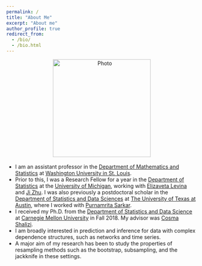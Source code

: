 ```yaml
---
permalink: /
title: "About Me"
excerpt: "About me"
author_profile: true
redirect_from: 
  - /bio/
  - /bio.html
---
```

<p align="center">
 <img src="https://rslunde.github.io/files/my_photo.jpg?raw=true" alt="Photo" style="width: 260px;"/> 
</p>


* I am an assistant professor in the [Department of Mathematics and Statistics](https://math.wustl.edu/) at [Washington University in St. Louis](https://wustl.edu/).   
*  Prior to this, I was a Research Fellow for a year in the [Department of Statistics](https://lsa.umich.edu/stats) at the [University of Michigan](https://umich.edu/), working with [Elizaveta Levina](http://dept.stat.lsa.umich.edu/~elevina/) and [Ji Zhu](http://dept.stat.lsa.umich.edu/~jizhu/).   I was also previously a postdoctoral scholar in the [Department of Statistics and Data Sciences](https://stat.utexas.edu) at [The University of Texas at Austin](https://www.utexas.edu), where I worked with [Purnamrita Sarkar](https://psarkar.github.io/).
* I received my Ph.D. from the [Department of Statistics and Data Science](https://stat.cmu.edu) at [Carnegie Mellon University](https://www.cmu.edu/) in Fall 2018. My advisor was [Cosma Shalizi](http://www.stat.cmu.edu/~cshalizi/).  
* I am broadly interested in prediction and inference for data with complex dependence structures, such as networks and time series.  
* A major aim of my research has been to study the properties of resampling methods such as the bootstrap, subsampling, and the jackknife in these settings.   



